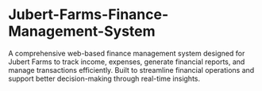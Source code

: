# Jubert-Farms-Finance-Management-System
A comprehensive web-based finance management system designed for Jubert Farms to track income, expenses, generate financial reports, and manage transactions efficiently. Built to streamline financial operations and support better decision-making through real-time insights.

